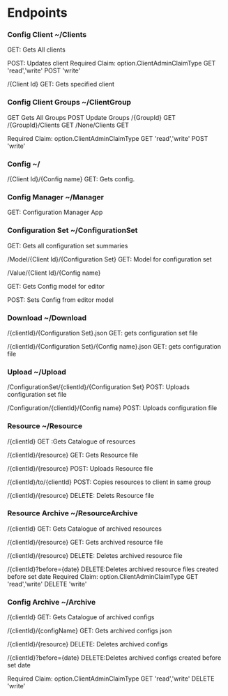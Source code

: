 ﻿# Endpoints

### Config Client ~/Clients

GET: Gets All clients

POST: Updates client
Required Claim: option.ClientAdminClaimType 
GET 'read','write'
POST 'write'

/{Client Id} GET: Gets specified client

### Config Client Groups ~/ClientGroup
GET Gets All Groups
POST Update Groups
/{GroupId} GET
/{GroupId}/Clients GET
/None/Clients GET

Required Claim: option.ClientAdminClaimType 
GET 'read','write'
POST 'write'

### Config ~/
/\{Client Id}/\{Config name} GET: Gets config.

### Config Manager ~/Manager
GET: Configuration Manager App

### Configuration Set ~/ConfigurationSet
GET: Gets all configuration set summaries

/Model/\{Client Id}/\{Configuration Set} GET: Model for configuration set

/Value/\{Client Id}/\{Config name}

GET: Gets Config model for editor

POST: Sets Config from editor model

### Download ~/Download
/\{clientId}/\{Configuration Set}.json GET: gets configuration set file

/\{clientId}/\{Configuration Set}/\{Config name}.json GET: gets configuration file

### Upload ~/Upload
/ConfigurationSet/\{clientId}/\{Configuration Set} POST: Uploads configuration set file

/Configuration/\{clientId}/\{Config name} POST: Uploads configuration file

### Resource ~/Resource
/{clientId} GET :Gets Catalogue of resources

/{clientId}/{resource} GET: Gets Resource file

/{clientId}/{resource} POST: Uploads Resource file

/{clientId}/to/{clientId} POST: Copies resources to client in same group

/{clientId}/{resource} DELETE: Delets Resource file


### Resource Archive ~/ResourceArchive
/{clientId} GET: Gets Catalogue of archived resources

/{clientId}/{resource}  GET: Gets archived resource file

/{clientId}/{resource}  DELETE: Deletes archived resource file

/{clientId}?before={date} DELETE:Deletes archived resource files created before set date
Required Claim: option.ClientAdminClaimType 
GET 'read','write'
DELETE 'write'


### Config Archive ~/Archive
/{clientId} GET: Gets Catalogue of archived configs

/{clientId}/{configName}  GET: Gets archived configs json

/{clientId}/{resource}  DELETE: Deletes archived configs

/{clientId}?before={date} DELETE:Deletes archived configs created before set date

Required Claim: option.ClientAdminClaimType 
GET 'read','write'
DELETE 'write'